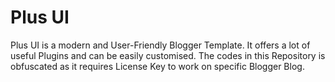 # Plus UI

Plus UI is a modern and User-Friendly Blogger Template. It offers a lot of useful Plugins and can be easily customised. The codes in this Repository is obfuscated as it requires License Key to work on specific Blogger Blog.
